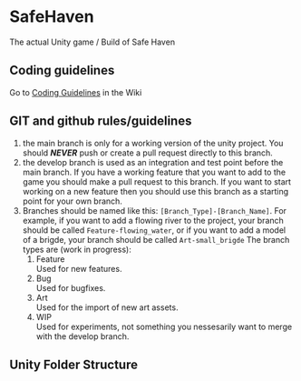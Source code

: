 # SafeHaven
The actual Unity game / Build of Safe Haven

## Coding guidelines
Go to [Coding Guidelines](https://github.com/AIM-GAME-PROJECT-group-b/SafeHaven/wiki/Coding-Guidelines) in the Wiki

## GIT and github rules/guidelines

1. the main branch is only for a working version of the unity project. You should ***NEVER*** push or create a pull request directly to this branch.
2. the develop branch is used as an integration and test point before the main branch. If you have a working feature that you want to add to the game you should make a pull request to this branch. If you want to start working on a new feature then you should use this branch as a starting point for your own branch.
3. Branches should be named like this: ```[Branch_Type]-[Branch_Name]```. For example, if you want to add a flowing river to the project, your branch should be called ```Feature-flowing_water```, or if you want to add a model of a brigde, your branch should be called ```Art-small_brigde```
    The branch types are (work in progress):
    1. Feature  
    Used for new features.
    2. Bug  
    Used for bugfixes.
    3. Art  
    Used for the import of new art assets.
    4. WIP  
    Used for experiments, not something you nessesarily want to merge with the develop branch.

## Unity Folder Structure
